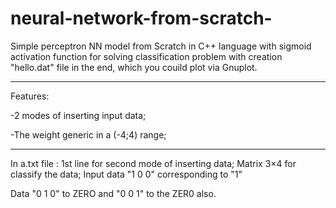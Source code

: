 # neural-network-from-scratch-



Simple perceptron NN model from Scratch in C++ language
with sigmoid activation function for solving classification problem 
with creation "hello.dat"   file in the end, which you couild plot via Gnuplot.



******************************************************************************


Features:

-2 modes of inserting input data;

-The weight generic in a (-4;4) range;





******************************************************************************



In a.txt file : 
1st line for second mode of inserting data;
Matrix 3×4 for classify the data; 
Input data "1 0 0" corresponding to "1"

Data "0 1 0" to ZERO and "0 0 1" to the ZER0 also.

